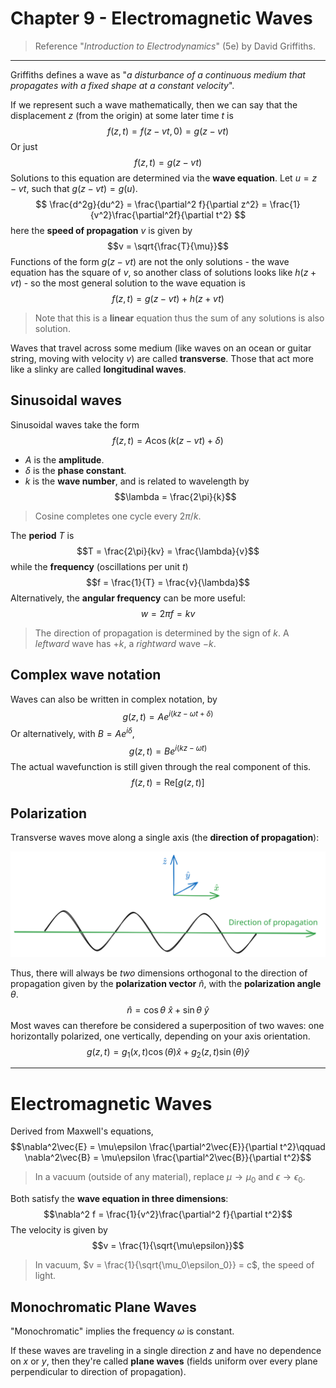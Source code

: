 # Chapter 9 - Electromagnetic Waves

> Reference "*Introduction to Electrodynamics*" (5e) by David Griffiths.

---

Griffiths defines a wave as "*a disturbance of a continuous medium that propagates with a fixed shape at a constant velocity*".

If we represent such a wave mathematically, then we can say that the displacement $z$ (from the origin) at some later time $t$ is
$$f(z,t) = f(z-vt,0) = g(z-vt)$$
Or just 
$$f(z,t) = g(z-vt)$$
Solutions to this equation are determined via the **wave equation**. Let $u=z-vt$, such that $g(z-vt)=g(u)$. 
$$
\frac{d^2g}{du^2} = \frac{\partial^2 f}{\partial z^2} = \frac{1}{v^2}\frac{\partial^2f}{\partial  t^2}
$$
here the **speed of propagation** $v$ is given by 
$$v = \sqrt{\frac{T}{\mu}}$$
Functions of the form $g(z-vt)$ are not the only solutions - the wave equation has the square of $v$, so another class of solutions looks like $h(z+vt)$ - so the most general solution to the wave equation is
$$f(z,t) = g(z-vt)+h(z+vt)$$
> Note that this is a **linear** equation thus the sum of any solutions is also solution.

Waves that travel across some medium (like waves on an ocean or guitar string, moving with velocity $v$) are called **transverse**. Those that act more like a slinky are called **longitudinal waves**. 

## Sinusoidal waves

Sinusoidal waves take the form
$$
f(z,t) = A\cos(k(z-vt)+\delta)
$$
- $A$ is the **amplitude**.
- $\delta$ is the **phase constant**.
- $k$ is the **wave number**, and is related to wavelength by
$$\lambda = \frac{2\pi}{k}$$
> Cosine completes one cycle every $2\pi/k$.

The **period** $T$ is
$$T = \frac{2\pi}{kv} = \frac{\lambda}{v}$$
while the **frequency** (oscillations per unit $t$)
$$f = \frac{1}{T} = \frac{v}{\lambda}$$
Alternatively, the **angular frequency** can be more useful:
$$w = 2\pi f = kv$$
> The direction of propagation is determined by the sign of $k$. A *leftward* wave has $+k$, a *rightward* wave $-k$. 

## Complex wave notation

Waves can also be written in complex notation, by 
$$g(z,t) = Ae^{i(kz-\omega t+\delta)}$$
Or alternatively, with $B=Ae^{i\delta}$,
$$g(z,t) = Be^{i(kz-\omega t)}$$
The actual wavefunction is still given through the real component of this.
$$f(z,t) = \text{Re}[g(z,t)]$$

## Polarization

Transverse waves move along a single axis (the **direction of propagation**):

![](images/chapter9/wave-propagation.svg)

Thus, there will always be *two* dimensions orthogonal to the direction of propagation given by the **polarization vector** $\hat{n}$, with the **polarization angle** $\theta$.
$$\hat{n} = \cos\theta\:\hat{x} + \sin\theta\:\hat{y}$$
Most waves can therefore be considered a superposition of two waves: one horizontally polarized, one vertically, depending on your axis orientation.
$$g(z,t) = g_1(x,t)\cos(\theta)\hat{x} + g_2(z,t)\sin(\theta)\hat{y}$$

---

# Electromagnetic Waves

Derived from Maxwell's equations, 
$$\nabla^2\vec{E} = \mu\epsilon \frac{\partial^2\vec{E}}{\partial t^2}\qquad \nabla^2\vec{B} =  \mu\epsilon \frac{\partial^2\vec{B}}{\partial t^2}$$
> In a vacuum (outside of any material), replace $\mu\rightarrow\mu_0$ and $\epsilon\rightarrow \epsilon_0$. 

Both satisfy the **wave equation in three dimensions**:
$$\nabla^2 f = \frac{1}{v^2}\frac{\partial^2 f}{\partial t^2}$$
The velocity is given by
$$v = \frac{1}{\sqrt{\mu\epsilon}}$$
> In vacuum, $v = \frac{1}{\sqrt{\mu_0\epsilon_0}} = c$, the speed of light.  

## Monochromatic Plane Waves

"Monochromatic" implies the frequency $\omega$ is constant. 

If these waves are traveling in a single direction $z$ and have no dependence on $x$ or $y$, then they're called **plane waves** (fields uniform over every plane perpendicular to direction of propagation). 
